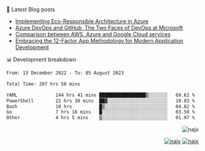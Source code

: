📕 Latest Blog posts

<!-- BLOG-POST-LIST:START -->
- [Implementing Eco-Responsible Architecture in Azure](https://najx.dev/implementing-eco-responsible-architecture-in-azure/)
- [Azure DevOps and GitHub, The Two Faces of DevOps at Microsoft](https://najx.dev/azure-devops-and-github-the-two-faces-of-devops-at-ms/)
- [Comparison between AWS, Azure and Google Cloud services](https://najx.dev/cloud-comparer-chart/)
- [Embracing the 12-Factor App Methodology for Modern Application Development](https://najx.dev/embracing-the-12-factor-app-methodology-for-modern-application-development/)
<!-- BLOG-POST-LIST:END -->

📊 Development breakdown
<!--START_SECTION:waka-->

```txt
From: 13 December 2022 - To: 05 August 2023

Total Time: 207 hrs 50 mins

YAML              144 hrs 41 mins █████████████████▒░░░░░░░   69.62 %
PowerShell        22 hrs 30 mins  ██▓░░░░░░░░░░░░░░░░░░░░░░   10.83 %
Bash              10 hrs          █▒░░░░░░░░░░░░░░░░░░░░░░░   04.82 %
Go                7 hrs 16 mins   █░░░░░░░░░░░░░░░░░░░░░░░░   03.50 %
Other             4 hrs 5 mins    ▒░░░░░░░░░░░░░░░░░░░░░░░░   01.97 %
```

<!--END_SECTION:waka-->

<p align="right">
  <img src="https://komarev.com/ghpvc/?username=najx&label=GitHub%20Profile%20Views&color=yellow&style=flat" alt="najx" />
</p align="center">
<p align="right">
  <a href="https://www.linkedin.com/in/abdx"><img src="https://img.shields.io/badge/LinkedIn--_.svg?style=social&logo=linkedin" alt="najx"></a>
  <a href="https://stackoverflow.com/users/19588110/najim-abdelmoula"><img src="https://img.shields.io/badge/Stack Overflow--_.svg?style=social&logo=stackoverflow" alt="najx"></a>
</p align="center">
